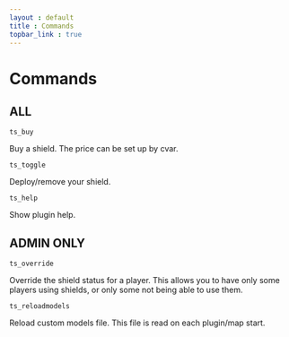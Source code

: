 ```yaml
---
layout : default
title : Commands
topbar_link : true
---
```


# Commands

## ALL
    ts_buy

Buy a shield. The price can be set up by cvar.


    ts_toggle

Deploy/remove your shield.


    ts_help

Show plugin help.


## ADMIN ONLY
    ts_override

Override the shield status for a player. This allows you to have only some players using shields, or only some not being able to use them.


    ts_reloadmodels

Reload custom models file. This file is read on each plugin/map start.
